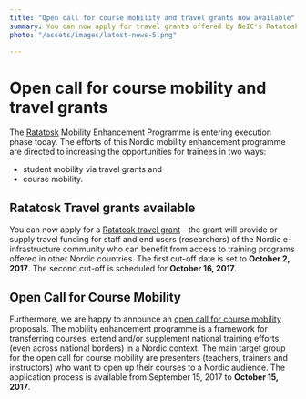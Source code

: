 ```yaml
---
title: "Open call for course mobility and travel grants now available"
summary: You can now apply for travel grants offered by NeIC's Ratatosk Travel Mobility Enhancement Programme as well as submit a proposal to the open call on course mobility.
photo: "/assets/images/latest-news-5.png"

---
```

# Open call for course mobility and travel grants

The [Ratatosk](/ratatosk) Mobility Enhancement Programme is entering execution phase today. The efforts of this Nordic mobility enhancement programme are directed to increasing the opportunities for trainees in two ways:
* student mobility via travel grants and
* course mobility.



## Ratatosk Travel grants available
You can now apply for a [Ratatosk travel grant](https://neic.no/training/travel-grant/) - the grant will provide or supply travel funding for staff and end users (researchers) of the Nordic e-infrastructure community who can benefit from access to training programs offered in other Nordic countries. 
The first cut-off date is set to **October 2, 2017**. The second cut-off is scheduled for **October 16, 2017**.

## Open Call for Course Mobility
Furthermore, we are happy to announce an [open call for course mobility](https://neic.no/training/course-mobility/) proposals. The mobility enhancement programme is a framework for transferring courses, extend and/or supplement national training efforts (even across national borders) in a Nordic context. The main target group for the open call for course mobility are presenters (teachers, trainers and instructors) who want to open up their courses to a Nordic audience.
The application process is available from September 15, 2017 to **October 15, 2017**.
